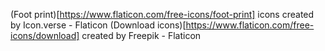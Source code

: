 (Foot print)[https://www.flaticon.com/free-icons/foot-print] icons created by Icon.verse - Flaticon
(Download icons)[https://www.flaticon.com/free-icons/download] created by Freepik - Flaticon